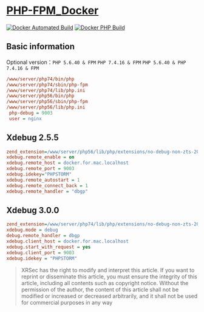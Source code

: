 # [PHP-FPM_Docker](https://blog.zygd.site/PHP%20FPM%20Docker.html)

[![Docker Automated Build](https://img.shields.io/docker/automated/xrsec/php?label=Build&logo=docker&style=flat-square)](https://hub.docker.com/r/xrsec/php) [![Docker PHP Build](https://github.com/XRSec/PHP_Docker/actions/workflows/Docker_PHP_Build.yml/badge.svg)](https://github.com/XRSec/PHP_Docker/actions/workflows/Docker_PHP_Build.yml)

## Basic information

Optional version：`PHP 5.6.40 & FPM`  `PHP 7.4.16 & FPM`  `PHP 5.6.40 & PHP 7.4.16 & FPM`

```ini
/www/server/php74/bin/php
/www/server/php74/sbin/php-fpm
/www/server/php74/lib/php.ini
/www/server/php56/bin/php
/www/server/php56/sbin/php-fpm
/www/server/php56/lib/php.ini
 php-debug = 9003
 user = nginx
```

## Xdebug 2.5.5

```ini
zend_extension=/www/server/php56/lib/php/extensions/no-debug-non-zts-20131226/xdebug.so
xdebug.remote_enable = on
xdebug.remote_host = docker.for.mac.localhost
xdebug.remote_port = 9003
xdebug.idekey="PHPSTORM"
xdebug.remote_autostart = 1
xdebug.remote_connect_back = 1
xdebug.remote_handler = "dbgp"
```

## Xdebug 3.0.0

```ini
zend_extension=/www/server/php74/lib/php/extensions/no-debug-non-zts-20190902/xdebug.so
xdebug.mode = debug
debug.remote_handler = dbgp
xdebug.client_host = docker.for.mac.localhost
xdebug.start_with_request = yes
xdebug.client_port = 9003
xdebug.idekey = "PHPSTORM"
```

> XRSec has the right to modify and interpret this article. If you want to reprint or disseminate this article, you must ensure the integrity of this article, including all contents such as copyright notice. Without the permission of the author, the content of this article shall not be modified or increased or decreased arbitrarily, and it shall not be used for commercial purposes in any way
